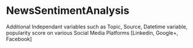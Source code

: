 # NewsSentimentAnalysis
Additional Independant variables such as Topic, Source, Datetime variable, popularity score on various Social Media Platforms [Linkedin, Google+, Facebook]
